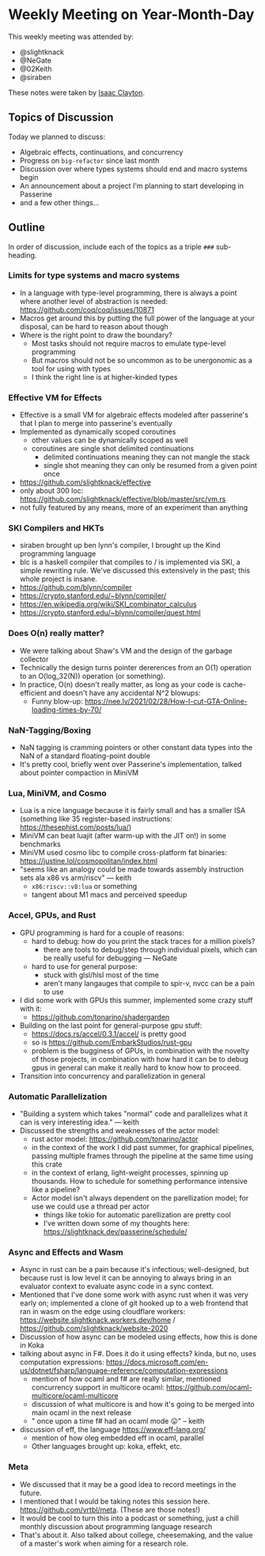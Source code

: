 # Weekly Meeting on Year-Month-Day
This weekly meeting was attended by:

- @slightknack
- @NeGate
- @02Keith
- @siraben

These notes were taken by [Isaac Clayton](https://slightknack.dev).

## Topics of Discussion
Today we planned to discuss:

- Algebraic effects, continuations, and concurrency
- Progress on `big-refactor` since last month
- Discussion over where types systems should end and macro systems begin
- An announcement about a project I'm planning to start developing in Passerine
- and a few other things...

## Outline
In order of discussion, include each of the topics as a triple `###` sub-heading.

### Limits for type systems and macro systems
- In a language with type-level programming, there is always a point where another level of abstraction is needed: https://github.com/coq/coq/issues/10871
- Macros get around this by putting the full power of the language at your disposal, can be hard to reason about though
- Where is the right point to draw the boundary?
  - Most tasks should not require macros to emulate type-level programming
  - But macros should not be so uncommon as to be unergonomic as a tool for using with types
  - I think the right line is at higher-kinded types

### Effective VM for Effects
- Effective is a small VM for algebraic effects modeled after passerine's that I plan to merge into passerine's eventually
- Implemented as dynamically scoped coroutines
  - other values can be dynamically scoped as well
  - coroutines are single shot delimited continuations
    - delimited continuations meaning they can not mangle the stack
    - single shot meaning they can only be resumed from a given point once
- https://github.com/slightknack/effective
- only about 300 loc: https://github.com/slightknack/effective/blob/master/src/vm.rs
- not fully featured by any means, more of an experiment than anything

### SKI Compilers and HKTs
- siraben brought up ben lynn's compiler, I brought up the Kind programming language
- blc is a haskell compiler that compiles to / is implemented via SKI, a simple rewriting rule. We've discussed this extensively in the past; this whole project is insane.
-  https://github.com/blynn/compiler
-  https://crypto.stanford.edu/~blynn/compiler/
-  https://en.wikipedia.org/wiki/SKI_combinator_calculus
-  https://crypto.stanford.edu/~blynn/compiler/quest.html

### Does O(n) really matter?
- We were talking about Shaw's VM and the design of the garbage collector
- Technically the design turns pointer dererences from an O(1) operation to an O(log_32(N)) operation (or something).
- In practice, O(n) doesn't really matter, as long as your code is cache-efficient and doesn't have any accidental N^2 blowups:
  - Funny blow-up:  https://nee.lv/2021/02/28/How-I-cut-GTA-Online-loading-times-by-70/

### NaN-Tagging/Boxing
- NaN tagging is cramming pointers or other constant data types into the NaN of a standard floating-point double
- It's pretty cool, briefly went over Passerine's implementation, talked about pointer compaction in MiniVM

### Lua, MiniVM, and Cosmo
- Lua is a nice language because it is fairly small and has a smaller ISA (something like 35 register-based instructions: https://thesephist.com/posts/lua/)
- MiniVM can beat luajit (after warm-up with the JIT on!) in some benchmarks
- MiniVM used cosmo libc to compile cross-platform fat binaries: https://justine.lol/cosmopolitan/index.html
- "seems like an analogy could be made towards assembly instruction sets ala x86 vs arm/riscv" — keith
  - `x86:riscv::v8:lua` or something
  - tangent about M1 macs and perceived speedup

### Accel, GPUs, and Rust
- GPU programming is hard for a couple of reasons:
  - hard to debug: how do you print the stack traces for a million pixels?
    - there are tools to debug/step through individual pixels, which can be really useful for debugging — NeGate
  - hard to use for general purpose:
    - stuck with glsl/hlsl most of the time
    - aren't many langauges that compile to spir-v, nvcc can be a pain to use
- I did some work with GPUs this summer, implemented some crazy stuff with it:
  - https://github.com/tonarino/shadergarden
- Building on the last point for general-purpose gpu stuff:
  - https://docs.rs/accel/0.3.1/accel/ is pretty good
  - so is https://github.com/EmbarkStudios/rust-gpu 
  - problem is the bugginess of GPUs, in combination with the novelty of those projects, in combination with how hard it can be to debug gpus in general can make it really hard to know how to proceed.
- Transition into concurrency and parallelization in general

### Automatic Parallelization
- "Building a system which takes "normal" code and parallelizes  what it can is very interesting idea." — keith
- Discussed the strengths and weaknesses of the actor model:
  - rust actor model: https://github.com/tonarino/actor
  - in the context of the work I did past summer, for graphical pipelines, passing multiple frames through the pipeline at the same time using this crate
  - in the context of erlang, light-weight processes, spinning up thousands. How to schedule for something performance intensive like a pipeline?
  - Actor model isn't always dependent on the parellization model; for use we could use a thread per actor
    - things like tokio for automatic parellization are pretty cool
    - I've written down some of my thoughts here: https://slightknack.dev/passerine/schedule/

### Async and Effects and Wasm
- Async in rust can be a pain because it's infectious; well-designed, but because rust is low level it can be annoying to always bring in an evaluator context to evaluate async code in a sync context.
- Mentioned that I've done some work with async rust when it was very early on; implemented a clone of git hooked up to a web frontend that ran in wasm on the edge using cloudflare workers: https://website.slightknack.workers.dev/home / https://github.com/slightknack/website-2020
- Discussion of how async can be modeled using effects, how this is done in Koka
- talking about async in F#. Does it do it using effects? kinda, but no, uses computation expressions:  https://docs.microsoft.com/en-us/dotnet/fsharp/language-reference/computation-expressions
  - mention of how ocaml and f# are really similar, mentioned concurrency support in multicore ocaml: https://github.com/ocaml-multicore/ocaml-multicore
  - discussion of what multicore is and how it's going to be merged into main ocaml in the next release
  - " once upon a time f# had an ocaml mode 😛" – keith
- discussion of eff, the language  https://www.eff-lang.org/
  - mention of how oleg embedded eff in ocaml, parallel
  - Other languages brought up: koka, effekt, etc.

### Meta
- We discussed that it may be a good idea to record meetings in the future.
- I mentioned that I would be taking notes this session here. https://github.com/vrtbl/meta. (These are those notes!)
- It would be cool to turn this into a podcast or something, just a chill monthly discussion about programming language research
- That's about it. Also talked about college, cheesemaking, and the value of a master's work when aiming for a research role.
